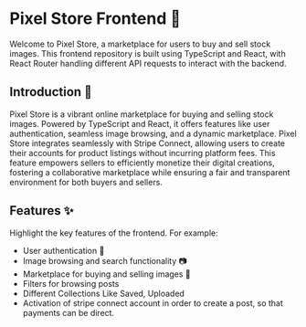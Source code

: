 # Pixel Store Frontend 🌈

Welcome to Pixel Store, a marketplace for users to buy and sell stock images. This frontend repository is built using TypeScript and React, with React Router handling different API requests to interact with the backend.


## Introduction 🚀

Pixel Store is a vibrant online marketplace for buying and selling stock images. Powered by TypeScript and React, it offers features like user authentication, seamless image browsing, and a dynamic marketplace. Pixel Store integrates seamlessly with Stripe Connect, allowing users to create their accounts for product listings without incurring platform fees. This feature empowers sellers to efficiently monetize their digital creations, fostering a collaborative marketplace while ensuring a fair and transparent environment for both buyers and sellers.

## Features ✨

Highlight the key features of the frontend. For example:
- User authentication 🔐
- Image browsing and search functionality 📷
- Marketplace for buying and selling images 💸
- Filters for browsing posts
- Different Collections Like Saved, Uploaded
- Activation of stripe connect account in order to create a post, so that payments can be direct.







